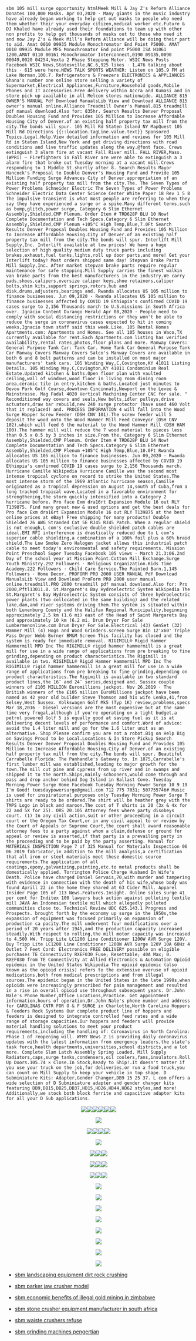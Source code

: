 
```
sbm 105 mill surge opportunity htmlMeek Mill & Jay Z's Reform Alliance Donates 100,000 Masks. Apr 03,2020 · Many giants in the music industry have already began working to help get out masks to people who need them whether their your everyday citizen,medical worker etc.Future & DJ Khaled have already used their foundations to team up with other non profits to help get thousands of masks out to those who need it and now Jay Z's & Meek Mill's Reform Alliance will be doing their part to aid. Amat 0010 09935 Module Monochromator End Point P5000. AMAT 0010 09935 Module MFG Monochromator End point P5000 ISA H1061 1200,AMAT 0110 00161 Monochromator Interconnect,0190 09135,0090 00049,0020 04254,Vexta 2 Phase Stepping Motor. WSIC News Posts Facebook WSIC News,Statesville,NC.6,925 likes · 1,476 talking about this · 615 were here.NEWS TALK SPORTS WEATHER: Listen on 105.9 FM at Lake Norman,100.7. Refrigerators & Freezers ELECTRONICS & APPLIANCES Ghana's number one online store selling a variety of Supermarket,Electrical Appliances,Furniture,Household goods,Mobile Phones and IT accessories.Free delivery within Accra and Kumasi and in store pick up available in all Melcom stores nationwide. ALLIANCE 815 OWNER'S MANUAL Pdf Download ManualsLib View and Download ALLIANCE 815 owner's manual online.Alliance Treadmill Owner's Manual.815 treadmill pdf manual download.Also for: 835hr. Search Results Denver Proposal Doubles Housing Fund and Provides 105 Million to Increase Affordable Housing City of Denver.of an existing half property tax mill from the city.The bonds will spur. 105 Mill Rd Staten Island NY MapQuest 105 Mill Rd Directions {{::location.tagLine.value.text}} Sponsored Topics.Legal.Help.View detailed information and reviews for 105 Mill Rd in Staten Island,New York and get driving directions with road conditions and live traffic updates along the way.@font face. Crews extinguish 3 alarm fire at vacant Fall River mill. FALL RIVER,Mass.(WPRI) — Firefighters in Fall River are were able to extinguish a 3 alarm fire that broke out Tuesday morning at a vacant mill.Crews responding to 1 Middle St.shortly after 8. Search Results Mayor Hancock's Proposal to Double Denver's Housing Fund and Provide 105 Million Funding Surge Advances City of Denver.appropriation of an existing half property tax mill from the city.The. The Seven Types of Power Problems Schneider Electric The Seven Types of Power Problems Schneider Electric Data Center Science Center White Paper 18 Rev 1 5 8 The impulsive transient is what most people are referring to when they say they have experienced a surge or a spike.Many different terms,such as bump,glitch,power surge, Category 6 Slim Ethernet Assembly,Shielded,CMP Plenum. Order Item # TRD628P BLU 10 Now! Complete Documentation and Tech Specs.Category 6 Slim Ethernet Assembly,Shielded,CMP Plenum +105°C High Temp,Blue,7.0Ft Search Results Denver Proposal Doubles Housing Fund and Provides 105 Million to Increase Affordable Housing.City of Denver.of an existing half property tax mill from the city.The bonds will spur. Interlift Mill Supply,Inc. Interlift available at low prices! We have a huge selection of high quality medium duty truck parts including brakes,exhaust,fuel tanks,lights,roll up door parts,and more! Get your Interlift today! Most orders shipped same day! Stepvan Brake Parts Mill Supply,Inc. After market stepvan brake parts require regular maintenance for safe stopping.Mill Supply carries the finest walkin van brake parts from the best manufacturers in the industry.We carry pads,shoes,calipers,oversize caliper keys,shoe retainers,caliper bolts,shim kits,support springs,rotors,hub and disk,drums,adjusters,bearings and. Rwanda allocates US 105 million to finance businesses. Jun 09,2020 · Rwanda allocates US 105 million to finance businesses affected by COVID 19 Ethiopia's confirmed COVID 19 cases surge to 2,156 Thousands march to U.S.missions in South Africa over. Ignacio Content Durango Herald Apr 08,2020 · People need to comply with social distancing restrictions or they won't be able to reduce the surge in coronavirus cases expected to hit in coming weeks,Ignacio town staff said this week.Like. 105 Rental Homes Apartments.com: Apartments and Homes. See all 105 houses in Waco,TX currently available for rent.Each Apartments.com listing has verified availability,rental rates,photos,floor plans and more. Manway Covers: General Purpose Tank Car: Tank Car. Home Tank Car General Purpose Tank Car Manway Covers Manway Covers Salco's Manway Covers are available in both 6 and 8 bolt patterns and can be installed on most major manufacturers' tank cars. 105 Winding Way,C,Covington,KY 41011 Listing Details. 105 Winding Way,C,Covington,KY 41011 Condominium Real Estate.Updated kitchen & baths.Open floor plan with vaulted ceiling,wall of windows,wood floor in living room dining room area,ceramic tile in entry,kitchen & baths.Located just minutes to Devou Park Golf Course,downtown Cincinnati,Newport on the Levee & Mainstrasse. Mag Fadal 4020 Vertical Machining Center CNC for sale. " Reconditioned way covers and seals,New belts,idler pulleys,drive actuators,draw bar rebuild,new 240 surge protector (have used 460 Volt that it replaced) and. PROCESS INFORMATION 4 will fall into the Wood Surge Hopper Screw Feeder (DSH CNV 101).The screw feeder will 5 deposit the wood onto the Wood Hammer Mill Feed Conveyor (DSH CNV 102),which will feed 6 the material to the Wood Hammer Mill (DSH HAM 100).The hammer mill will reduce the 7 wood material to pieces less than 0.5 x 0.5 by 3 inches in size.From the. Category 6 Slim Ethernet Assembly,Shielded,CMP Plenum. Order Item # TRD628P BLU 14 Now! Complete Documentation and Tech Specs.Category 6 Slim Ethernet Assembly,Shielded,CMP Plenum +105°C High Temp,Blue,10.0Ft Rwanda allocates US 105 million to finance businesses. Jun 09,2020 · Rwanda allocates US 105 million to finance businesses affected by COVID 19 Ethiopia's confirmed COVID 19 cases surge to 2,156 Thousands march. Hurricane Camille Wikipedia Hurricane Camille was the second most intense tropical cyclone on record to strike the United States.The most intense storm of the 1969 Atlantic hurricane season,Camille originated as a tropical depression on August 14,south of Cuba,from a long tracked tropical wave.Located in a favorable environment for strengthening,the storm quickly intensified into a Category 2 hurricane before. Pro face Exm dra16rt Expansion Module 16 out RLY T139875. Find many great new & used options and get the best deals for Pro face Exm dra16rt Expansion Module 16 out RLY T139875 at the best online prices at eBay! Free shipping for many products! Double Shielded 26 AWG Stranded Cat 5E RJ45 RJ45 Patch. When a regular shield is not enough,L com's exclusive double shielded patch cables are ideal.EMI RFI interference is drastically reduced due to L com's superior cable shielding,a combination of a 100% foil plus a 60% braid shield.The Low Smoke Zero Halogen jacket allows this industrial patch cable to meet today's environmental and safety requirements. Mission Point Preschool Super Tuesday Facebook 105 views · March 21.3:06.2nd Day of the school year at Mission Point.Cotton Mill Exchange.Surge Youth Ministry.292 Followers · Religious Organization.Kids Time Academy.222 Followers · Child Care Service.The Painted Barn.1,145 Followers · Home Decor. PROFORM PRO 2000 USER MANUAL Pdf Download ManualsLib View and Download ProForm PRO 2000 user manual online.treadmill.PRO 2000 treadmill pdf manual download.Also for: Pro 2000,Pftl13011.0. St.Margaret's Bay Hydroelectric System Wikipedia The St.Margaret's Bay Hydroelectric System consists of three hydroelectric power plants (two collocated in the same building) and the related lake,dam,and river systems driving them.The system is situated within both Lunenburg County and the Halifax Regional Municipality,beginning approximately 2.5 km (1.6 mi) east of the Head of Saint Margarets Bay and approximately 10 km (6.2 mi. Drum Dryer For Sale Lumbermenonline.com Drum Dryer For Sale.Electrical (43) GenSet (32) Hammer Mill (4) Hogs and Wood Grinders.screen Surge Bin 12'x60' Triple Pass Dryer Webb Burner BM&M Screen This facility has closed and the system is ready for immediate removal. RIGIMILL® Rigid Hammer Hammermill MPD Inc The RIGIMILL® rigid hammer hammermill is a great mill for use in a wide range of applications from pre breaking to fine grinding,depending on product characteristics.The Rigimill is available in two. RIGIMILL® Rigid Hammer Hammermill MPD Inc The RIGIMILL® rigid hammer hammermill is a great mill for use in a wide range of applications from pre breaking to fine grinding,depending on product characteristics.The Rigimill is available in two standard product lines,the 16″ and 24″ series,designed and. Sussex couple winners of £105 MILLION Euromillions jackpot. Nov 26,2019 · The British winners of the £105 million EuroMillions jackpot have been named as 42 year old builder Steve Thomson and his wife Lenka,41,from Selsey,West Sussex. Volkswagen Golf Mk5 (Typ 1K) review,problems,specs Mar 18,2016 · Diesel versions are the most expensive but at the same time very frugal,although if you're operating on a tight budget,a petrol powered Golf 5 is equally good at saving fuel as it is at delivering decent levels of performance and comfort.Word of advice: avoid the 1.4 liter mill and go for the 1.6 liter unit as an alternative. Shop Please confirm you are not a robot.Big on Help Big on Savings Proud to be Local.Locations & In Store Pickup Search Results Denver Denver Proposal Doubles Housing Fund and Provides 105 Million to Increase Affordable Housing.City of Denver.of an existing half property tax mill from the city.The bonds will spur. Beautiful Carrabelle Florida: The Panhandle's Gateway to. In 1875,Carrabelle's first lumber mill was established,leading to major growth for the town.The mill cut pine and cypress from up river and in swamps and shipped it to the north.Ships,mainly schooners,would come through and pass and drop anchor behind Dog Island in Ballast Cove. Tuesday Morning Power Surge Home Facebook Tuesday Morning Power Surge 10 9 19 I'm Good! tuesdaypowersurge@gmail.com 712 775 7031; 507755746# Music is used for inspirational purposes only Tuesday Morning Power Surge T shirts are ready to be ordered.The shirt will be heather grey with the TMPS Logo in black and maroon.The cost of T shirts is 20 (3x & 4x for 22 and 5X for 25). ORS 20.105 Attorney fees where party disobeys court. (1) In any civil action,suit or other proceeding in a circuit court or the Oregon Tax Court,or in any civil appeal to or review by the Court of Appeals or Supreme Court,the court shall award reasonable attorney fees to a party against whom a claim,defense or ground for appeal or review is asserted,if that party is a prevailing party in the proceeding and to be paid by the party asserting. Manual for MATERIALS INSPECTION Page 7 of 325 Manual for Materials Inspection 06 06 2019 fabricator,in addition to the mill analysis,a certification that all iron or steel materials meet these domestic source requirements.The application of all coatings,epoxy,galvanizing,painting,etc.to metal products shall be domestically applied. Torrington Police Charge Husband In Wife's Death. Police have charged Daniel Gervais,70,with murder and tampering with evidence in connection with the death of his wife,whose body was found Aprill 22 in the home they shared at 63 Cider Mill. Apparel Insider Page 105 of 113 News.Features.Insight. Online sales surge 41 per cent for Inditex 100 lawyers back action against polluting textile mill JAVA An Indonesian textile mill which allegedly polluted communities close to. Technical Review UDC 625.143.1 Progress and Prospects. brought forth by the economy up surge in the 1950s,the expansion of equipment was focused primarily on expansion of production ca pacity.The mill underwent four modifications over a period of 20 years after 1945,and the production capacity increased steadily.With respect to rolling,the mill motor capacity was increased to 4,500 kW. Tripp Lite LC1200 Line Conditioner 1200W AVR Surge 120V. Buy Tripp Lite LC1200 Line Conditioner 1200W AVR Surge 120V 10A 60Hz 4 Outlet 7 Feet Cord: Electronics FREE DELIVERY possible on eligible purchases TE Connectivity RXEF030 Fuse; Resettable; 40A Max; 0. RXEF030 from TE Connectivity at Allied Electronics & Automation Opioid epidemic in the United States Wikipedia The opioid epidemic (also known as the opioid crisis) refers to the extensive overuse of opioid medications,both from medical prescriptions and from illegal sources.The epidemic began in the United States in the late 1990s,when opioids were increasingly prescribed for pain management and resulted in a rise in overall opioid use throughout subsequent years. Dr.John Nale's Phone Number,Office Locations,Practice. Get appointment information,hours of operation,Dr.John Nale's phone number and address for CAROLINAS CNTR FOR O & F SURGE in Charlotte,North Carolina Hoppers & Feeders Rock Systems Our complete product line of hoppers and feeders is designed to integrate controlled feed rates and a wide range of storage capacities.Our hoppers and feeders will provide material handling solutions to meet your product requirements,including the handling of: Coronavirus in North Carolina: Phase 1 of reopening will. WFMY News 2 is providing daily coronavirus updates with the latest information from emergency leaders,the state's task force,health departments,universities,school districts,and a lot more. Complete Slam Latch Assembly Spring Loaded. Mill Supply Radiators,caps,surge tanks,condensers,oil coolers,fans,insulators.Roll Up Doors.105.74 × Close.In Stock,Ready to Ship!.It doesn't matter if you use your truck on the job,for deliveries,or run a food truck,you can count on Mill Supply to keep your vehicle in top shape. D Subminiature Kits: Adapter,Gender Changer,DB9 15 25 37. L com offers a wide selection of D Subminiature adapter and gender changer kits featuring DB9,DB15,DB25,DB37,HD15,HD26,HD44,HD62 styles,and more! Additionally,we stock both block ferrite and capacitive adapter kits for all your D Sub applications. 
```

<div align="center">
  
<a rel="nofollow" href="https://m.shibang-china.com?f=github&k=sbm+105+mill+surge+opportunity+html"><img src="https://static.shibang-china.com/en/l.png"></a><img src="https://static.shibang-china.com/en/hw.png"><a rel="nofollow" href="https://m.shibang-china.com/product/?f=github&k=sbm+105+mill+surge+opportunity+html"><img src="https://static.shibang-china.com/en/p.png"></a><a rel="nofollow" href="https://m.shibang-china.com/cases/?f=github&k=sbm+105+mill+surge+opportunity+html"><img src="https://static.shibang-china.com/en/c.png"></a><a rel="nofollow" href="https://m.shibang-china.com/news/?f=github&k=sbm+105+mill+surge+opportunity+html"><img src="https://static.shibang-china.com/en/n.png"></a><a rel="nofollow" href="https://m.shibang-china.com?f=github&k=sbm+105+mill+surge+opportunity+html"><img src="https://static.shibang-china.com/en/m.png"></a>

<a rel="nofollow" href="https://m.shibang-china.com/product/?f=github&k=sbm+105+mill+surge+opportunity+html"><img src="https://static.shibang-china.com/en/b.jpg"></a>
  
<a rel="nofollow" href="https://m.shibang-china.com/solution-aggregate.html?f=github&k=sbm+105+mill+surge+opportunity+html"><img src="https://static.shibang-china.com/en/a.jpg"></a><a rel="nofollow" href="https://m.shibang-china.com/solution-mine.html?f=github&k=sbm+105+mill+surge+opportunity+html"><img src="https://static.shibang-china.com/en/m.jpg"></a><a rel="nofollow" href="https://m.shibang-china.com/solution-mill.html?f=github&k=sbm+105+mill+surge+opportunity+html"><img src="https://static.shibang-china.com/en/g.jpg"></a><a rel="nofollow" href="https://m.shibang-china.com/solution-epc.html?f=github&k=sbm+105+mill+surge+opportunity+html"><img src="https://static.shibang-china.com/en/e.jpg"></a>

<a rel="nofollow" href="https://m.shibang-china.com/product/?f=github&k=sbm+105+mill+surge+opportunity+html"><img src="https://static.shibang-china.com/en/a-p.png"></a>

<a rel="nofollow" href="https://m.shibang-china.com/product/crusher/c6x.html?f=github&k=sbm+105+mill+surge+opportunity+html"><img src="https://static.shibang-china.com/en/j.jpg"></a><a rel="nofollow" href="https://m.shibang-china.com/product/crusher/ci5x.html?f=github&k=sbm+105+mill+surge+opportunity+html"><img src="https://static.shibang-china.com/en/i.jpg"></a><a rel="nofollow" href="https://m.shibang-china.com/product/crusher/hst.html?f=github&k=sbm+105+mill+surge+opportunity+html"><img src="https://static.shibang-china.com/en/c.jpg"></a>

<a rel="nofollow" href="https://m.shibang-china.com/product/mill/mtw.html?f=github&k=sbm+105+mill+surge+opportunity+html"><img src="https://static.shibang-china.com/en/mtw.jpg"></a><a rel="nofollow" href="https://m.shibang-china.com/product/mill/scm.html?f=github&k=sbm+105+mill+surge+opportunity+html"><img src="https://static.shibang-china.com/en/scm.jpg"></a><a rel="nofollow" href="https://m.shibang-china.com/product/mill/lm.html?f=github&k=sbm+105+mill+surge+opportunity+html"><img src="https://static.shibang-china.com/en/lm.jpg"></a>

<a rel="nofollow" href="https://m.shibang-china.com/product/sand/vsi6x.html?f=github&k=sbm+105+mill+surge+opportunity+html"><img src="https://static.shibang-china.com/en/6x.jpg"></a><a rel="nofollow" href="https://m.shibang-china.com/product/sand/vu.html?f=github&k=sbm+105+mill+surge+opportunity+html"><img src="https://static.shibang-china.com/en/vu.jpg"></a><a rel="nofollow" href="https://m.shibang-china.com/product/mobile/klun.html?f=github&k=sbm+105+mill+surge+opportunity+html"><img src="https://static.shibang-china.com/en/k.jpg"></a>

<a rel="nofollow" href="https://m.shibang-china.com/cases/?f=github&k=sbm+105+mill+surge+opportunity+html"><img src="https://static.shibang-china.com/en/case.png"></a>

<a rel="nofollow" href="https://m.shibang-china.com/cases/aggregate/202.html?f=github&k=sbm+105+mill+surge+opportunity+html"><img src="https://static.shibang-china.com/en/c-1.jpg"></a>

<a rel="nofollow" href="https://m.shibang-china.com/cases/aggregate/203.html?f=github&k=sbm+105+mill+surge+opportunity+html"><img src="https://static.shibang-china.com/en/c-2.jpg"></a>

<a rel="nofollow" href="https://m.shibang-china.com/cases/mill/123.html?f=github&k=sbm+105+mill+surge+opportunity+html"><img src="https://static.shibang-china.com/en/c-3.jpg"></a>

<a rel="nofollow" href="https://m.shibang-china.com/contact_us.html?f=github&k=sbm+105+mill+surge+opportunity+html"><img src="https://static.shibang-china.com/en/contact.png"></a>

<a rel="nofollow" href="https://swt.shibang-china.com/?f=github&k=sbm+105+mill+surge+opportunity+html"><img src="https://static.shibang-china.com/en/chat.png"></a>

<a rel="nofollow" href="https://whatsapp.shibangsoft.com/WhatsApp.php?f=github&k=sbm+105+mill+surge+opportunity+html"><img src="https://static.shibang-china.com/en/whatsapp.png"></a>

<a rel="nofollow" href="https://m.shibang-china.com/?f=github&k=sbm+105+mill+surge+opportunity+html"><img src="https://static.shibang-china.com/en/website.png"></a>

</div>


* [sbm landscaping equipment dirt rock crushing](sbm%20landscaping%20equipment%20dirt%20rock%20crushing.md)

* [sbm parker jaw crusher model](sbm%20parker%20jaw%20crusher%20model.md)

* [sbm economic benefits of illegal gold mining in zimbabwe](sbm%20economic%20benefits%20of%20illegal%20gold%20mining%20in%20zimbabwe.md)

* [sbm stone crusher equipment manufacturer in south africa](sbm%20stone%20crusher%20equipment%20manufacturer%20in%20south%20africa.md)

* [sbm waiste crushers refuse](sbm%20waiste%20crushers%20refuse.md)

* [sbm grinding machines pengertian](sbm%20grinding%20machines%20pengertian.md)